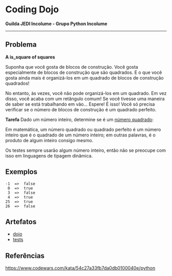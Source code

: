 # Coding Dojo

**Guilda JEDI Incolume - Grupo Python Incolume**

---

## Problema

**A is_square of squares**

Suponha que você gosta de blocos de construção. Você gosta especialmente de blocos de construção que são quadrados. E o que você gosta ainda mais é organizá-los em um quadrado de blocos de construção quadrados!

No entanto, às vezes, você não pode organizá-los em um quadrado. Em vez disso, você acaba com um retângulo comum!
Se você tivesse uma maneira de saber se está trabalhando em vão... Espere! É isso! Você só precisa verificar se o número de blocos de construção é um quadrado perfeito.

**Tarefa**
Dado um número inteiro, determine se é um [número quadrado](https://en.wikipedia.org/wiki/Square_number):

Em matemática, um número quadrado ou quadrado perfeito é um número inteiro que é o quadrado de um número inteiro; em outras palavras, é o produto de algum inteiro consigo mesmo.

Os testes sempre usarão algum número inteiro, então não se preocupe com isso em linguagens de tipagem dinâmica.


## Exemplos
```
-1  =>  false
 0  =>  true
 3  =>  false
 4  =>  true
25  =>  true
26  =>  false
```

## Artefatos
- [dojo](./dojo20220801.py)
- [tests](./test_20220801.py)


## Referências

https://www.codewars.com/kata/54c27a33fb7da0db0100040e/python
